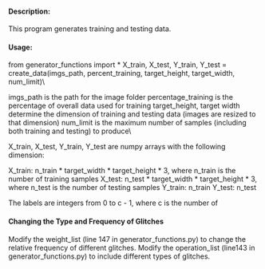 #### Description:

This program generates training and testing data. 


#### Usage: 

from generator_functions import *
X_train, X_test, Y_train, Y_test = create_data(imgs_path, percent_training, target_height, target_width, num_limit)\\


imgs_path is the path for the image folder
percentage_training is the percentage of overall data used for training
target_height, target width determine the dimension of training and testing data (images are resized to that dimension)
num_limit is the maximum number of samples (including both training and testing) to produce\\

X_train, X_test, Y_train, Y_test are numpy arrays with the following dimension:

X_train: n_train * target_width * target_height * 3, where n_train is the number of training samples
X_test: n_test * target_width * target_height * 3, where n_test is the number of testing samples
Y_train: n_train
Y_test: n_test

The labels are integers from 0 to c - 1, where c is the number of 




#### Changing the Type and Frequency of Glitches

Modify the weight_list (line 147 in generator_functions.py) to change the relative frequency of different glitches. 
Modify the operation_list (line143 in generator_functions.py) to include different types of glitches.